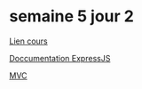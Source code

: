 # semaine 5 jour 2

[Lien cours](https://youtu.be/dVGQGvzE-6M)

[Doccumentation ExpressJS](https://expressjs.com/en/starter/installing.html)

[MVC](https://practicalprogramming.fr/mvc)
